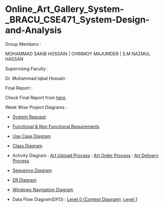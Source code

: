 # Online_Art_Gallery_System-_BRACU_CSE471_System-Design-and-Analysis

Group Members :

MOHAMMAD SAKIB HOSSAIN | CHINMOY MAJUMDER | S.M NAZMUL HASSAN


Supervising Faculty :

Dr. Muhammad Iqbal Hossain

Final Report :

Check Final Report from [here](https://github.com/SakibHossain9999/Online_Art_Gallery_System_BRACU_CSE471_System-Design-and-Analysis/blob/main/Final%20Report-Online%20Art%20Gallery%20System.pdf).

Week Wise Project Diagrams :

- [System Request](https://github.com/SakibHossain9999/Online_Art_Gallery_System_BRACU_CSE471_System-Design-and-Analysis/blob/main/Weekly%20Project%20Diagrams/1.1%20System%20Request.pdf)

- [Functional & Non Functional Requirements](https://github.com/SakibHossain9999/Online_Art_Gallery_System_BRACU_CSE471_System-Design-and-Analysis/blob/main/Weekly%20Project%20Diagrams/2.1%20Requirement%20Analysis-Functional%20and%20Non-Functional%20Requirements.pdf)

- [Use Case Diagram](https://github.com/SakibHossain9999/Online_Art_Gallery_System_BRACU_CSE471_System-Design-and-Analysis/blob/main/Weekly%20Project%20Diagrams/3.1%20Use%20Case%20Diagram.pdf)

- [Class Diagram](https://github.com/SakibHossain9999/Online_Art_Gallery_System_BRACU_CSE471_System-Design-and-Analysis/blob/main/Weekly%20Project%20Diagrams/4.1%20Class%20Diagram.pdf)

- Activity Diagram : [Art Upload Process](https://github.com/SakibHossain9999/Online_Art_Gallery_System_BRACU_CSE471_System-Design-and-Analysis/blob/main/Weekly%20Project%20Diagrams/5.1%20Activity%20Diagram%20of%20Art%20Upload%20Process.pdf) : [Art Order Process](https://github.com/SakibHossain9999/Online_Art_Gallery_System_BRACU_CSE471_System-Design-and-Analysis/blob/main/Weekly%20Project%20Diagrams/5.2%20Activity%20Diagram%20of%20Art%20Order%20Process.pdf) : [Art Delivery Process](https://github.com/SakibHossain9999/Online_Art_Gallery_System_BRACU_CSE471_System-Design-and-Analysis/blob/main/Weekly%20Project%20Diagrams/5.3%20Activity%20Diagram%20of%20Art%20Delivery%20Process.pdf)

- [Sequence Diagram](https://github.com/SakibHossain9999/Online_Art_Gallery_System_BRACU_CSE471_System-Design-and-Analysis/blob/main/Weekly%20Project%20Diagrams/6.1%20Sequence%20Diagram.pdf)

- [ER Diagram](https://github.com/SakibHossain9999/Online_Art_Gallery_System_BRACU_CSE471_System-Design-and-Analysis/blob/main/Weekly%20Project%20Diagrams/7.1%20ER%20Diagram.pdf)

- [Windows Navigation Diagram](https://github.com/SakibHossain9999/Online_Art_Gallery_System_BRACU_CSE471_System-Design-and-Analysis/blob/main/Weekly%20Project%20Diagrams/8.1%20Windows%20Navigation%20Diagram.pdf)

- Data Flow Diagram(DFD) : [Level 0 (Context Diagram)](https://github.com/SakibHossain9999/Online_Art_Gallery_System_BRACU_CSE471_System-Design-and-Analysis/blob/main/Weekly%20Project%20Diagrams/9.1%20DFD%20Level-0.pdf), [Level 1](https://github.com/SakibHossain9999/Online_Art_Gallery_System_BRACU_CSE471_System-Design-and-Analysis/blob/main/Weekly%20Project%20Diagrams/9.2%20DFD%20Level-1.pdf)

